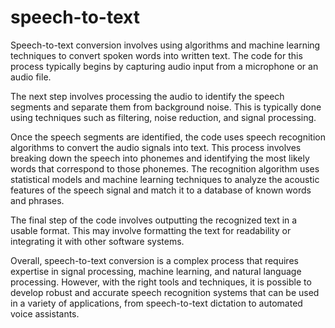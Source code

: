 # speech-to-text


Speech-to-text conversion involves using algorithms and machine learning techniques to convert spoken words into written text. The code for this process typically begins by capturing audio input from a microphone or an audio file. 

The next step involves processing the audio to identify the speech segments and separate them from background noise. This is typically done using techniques such as filtering, noise reduction, and signal processing.

Once the speech segments are identified, the code uses speech recognition algorithms to convert the audio signals into text. This process involves breaking down the speech into phonemes and identifying the most likely words that correspond to those phonemes. The recognition algorithm uses statistical models and machine learning techniques to analyze the acoustic features of the speech signal and match it to a database of known words and phrases.

The final step of the code involves outputting the recognized text in a usable format. This may involve formatting the text for readability or integrating it with other software systems.

Overall, speech-to-text conversion is a complex process that requires expertise in signal processing, machine learning, and natural language processing. However, with the right tools and techniques, it is possible to develop robust and accurate speech recognition systems that can be used in a variety of applications, from speech-to-text dictation to automated voice assistants.
